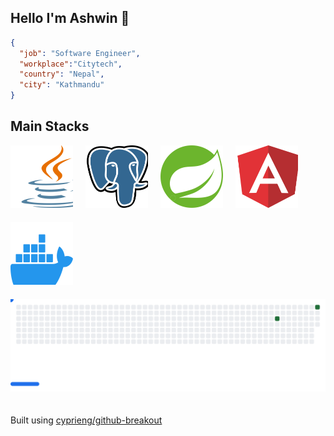 ## Hello I'm Ashwin 👋


```json
{
  "job": "Software Engineer",
  "workplace":"Citytech",
  "country": "Nepal",
  "city": "Kathmandu"
}
```


## Main Stacks
<html>
<div class="tech-stack-images" style="display:flex;flex-direction:row;gap:20px;align-items:center;flex-wrap:wrap">
<picture>
  <img alt="JAVA" src="images/java.svg" style="width:100px;height:100px" />
</picture>
<picture>
  <img alt="postgres" src="images/postgres.svg" style="width:100px;height:100px" />
</picture>
<picture>
  <img alt="spring" src="images/spring.svg"style="width:100px;height:100px" />
</picture>
<picture>
  <img alt="angular" src="images/angular.svg" style="width:100px;height:100px" />
</picture>
<picture>
  <img alt="docker" src="images/docker.svg" style="width:100px;height:100px" />
</picture>

<!-- commit svg -->

<picture>
  <source
    media="(prefers-color-scheme: dark)"
    srcset="images/breakout-dark.svg"
  />
  <source
    media="(prefers-color-scheme: light)"
    srcset="images/breakout-light.svg"
  />
  <img alt="Breakout Game" src="images/breakout-light.svg" />
</picture>

Built using [cyprieng/github-breakout](https://github.com/cyprieng/github-breakout)
</html>